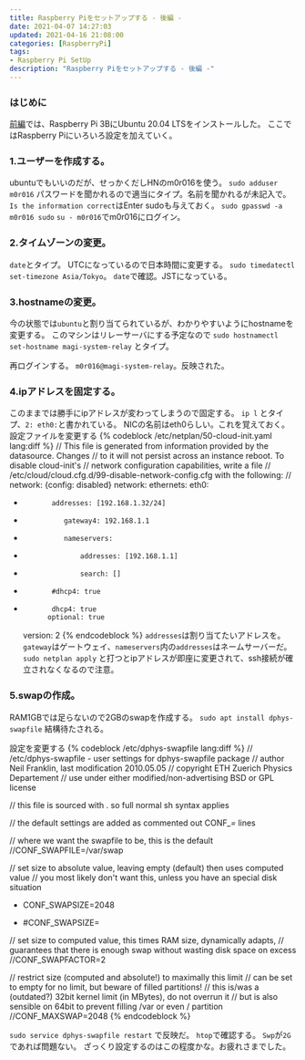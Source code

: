 ```yaml
---
title: Raspberry Piをセットアップする - 後編 -
date: 2021-04-07 14:27:03
updated: 2021-04-16 21:08:00
categories: [RaspberryPi]
tags: 
- Raspberry Pi SetUp
description: "Raspberry Piをセットアップする - 後編 -"
---
```

### はじめに
[前編](https://blog.m0r016.net/2021/04/07/setup-raspi/)では、Raspberry Pi 3BにUbuntu 20.04 LTSをインストールした。
ここではRaspberry Piにいろいろ設定を加えていく。

<!-- toc -->
<!-- more -->
### 1.ユーザーを作成する。
ubuntuでもいいのだが、せっかくだしHNのm0r016を使う。
`sudo adduser m0r016`
パスワードを聞かれるので適当にタイプ。名前を聞かれるが未記入で。
`Is the information correct`はEnter
sudoも与えておく。
`sudo gpasswd -a m0r016 sudo`
`su - m0r016`でm0r016にログイン。

### 2.タイムゾーンの変更。
`date`とタイプ。
UTCになっているので日本時間に変更する。
`sudo timedatectl set-timezone Asia/Tokyo`。
`date`で確認。JSTになっている。

### 3.hostnameの変更。
今の状態では`ubuntu`と割り当てられているが、わかりやすいようにhostnameを変更する。
このマシンはリレーサーバにする予定なので
`sudo hostnamectl set-hostname magi-system-relay`
とタイプ。

再ログインする。
`m0r016@magi-system-relay`。反映された。

### 4.ipアドレスを固定する。
このままでは勝手にipアドレスが変わってしまうので固定する。
`ip l`
とタイプ、`2: eth0:`と書かれている。
NICの名前はeth0らしい。これを覚えておく。
設定ファイルを変更する
{% codeblock /etc/netplan/50-cloud-init.yaml lang:diff %}
// This file is generated from information provided by the datasource.  Changes
// to it will not persist across an instance reboot.  To disable cloud-init's
// network configuration capabilities, write a file
// /etc/cloud/cloud.cfg.d/99-disable-network-config.cfg with the following:
// network: {config: disabled}
network:
    ethernets:
        eth0:
+            addresses: [192.168.1.32/24]
+               gateway4: 192.168.1.1
+               nameservers:
+                   addresses: [192.168.1.1]
+                   search: []
+            #dhcp4: true
-            dhcp4: true
            optional: true
    version: 2
{% endcodeblock %}
`addresses`は割り当てたいアドレスを。`gateway`はゲートウェイ、`nameservers`内の`addresses`はネームサーバーだ。
`sudo netplan apply`
と打つとipアドレスが即座に変更されて、ssh接続が確立されなくなるので注意。

### 5.swapの作成。
RAM1GBでは足らないので2GBのswapを作成する。
`sudo apt install dphys-swapfile`
結構待たされる。

設定を変更する
{% codeblock /etc/dphys-swapfile lang:diff %}
// /etc/dphys-swapfile - user settings for dphys-swapfile package
// author Neil Franklin, last modification 2010.05.05
// copyright ETH Zuerich Physics Departement
//   use under either modified/non-advertising BSD or GPL license

// this file is sourced with . so full normal sh syntax applies

// the default settings are added as commented out CONF_*=* lines


// where we want the swapfile to be, this is the default
//CONF_SWAPFILE=/var/swap

// set size to absolute value, leaving empty (default) then uses computed value
//   you most likely don't want this, unless you have an special disk situation
+ CONF_SWAPSIZE=2048
- #CONF_SWAPSIZE=

// set size to computed value, this times RAM size, dynamically adapts,
//   guarantees that there is enough swap without wasting disk space on excess
//CONF_SWAPFACTOR=2

// restrict size (computed and absolute!) to maximally this limit
//   can be set to empty for no limit, but beware of filled partitions!
//   this is/was a (outdated?) 32bit kernel limit (in MBytes), do not overrun it
//   but is also sensible on 64bit to prevent filling /var or even / partition
//CONF_MAXSWAP=2048
{% endcodeblock %}

`sudo service dphys-swapfile restart`
で反映だ。
`htop`で確認する。
`Swp`が`2G`であれば問題ない。
ざっくり設定するのはこの程度かな。お疲れさまでした。